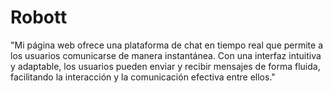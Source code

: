 # Robott
"Mi página web ofrece una plataforma de chat en tiempo real que permite a los usuarios comunicarse de manera instantánea. Con una interfaz intuitiva y adaptable, los usuarios pueden enviar y recibir mensajes de forma fluida, facilitando la interacción y la comunicación efectiva entre ellos."
